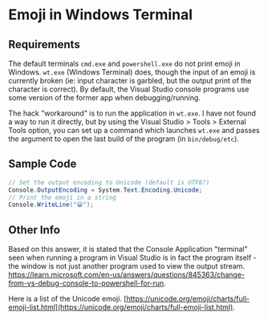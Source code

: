 # Emoji in Windows Terminal

## Requirements

The default terminals `cmd.exe` and `powershell.exe` do not print emoji in Windows. `wt.exe` (Windows Terminal) does, though the input of an emoji is currently broken (ie: input character is garbled, but the output print of the character is correct). By default, the Visual Studio console programs use some version of the former app when debugging/running. 

The hack "workaround" is to run the application in `wt.exe`. I have not found a way to run it directly, but by using the Visual Studio > Tools > External Tools option, you can set up a command which launches `wt.exe` and passes the argument to open the last build of the program (in `bin/debug/etc`).

## Sample Code

```csharp
// Set the output encoding to Unicode (default is UTF8?)
Console.OutputEncoding = System.Text.Encoding.Unicode;
// Print the emoji in a string
Console.WriteLine("😀");
```

## Other Info

Based on this answer, it is stated that the Console Application "terminal" seen when running a program in Visual Studio is in fact the program itself - the window is not just another program used to view the output stream. https://learn.microsoft.com/en-us/answers/questions/845363/change-from-vs-debug-console-to-powershell-for-run.

Here is a list of the Unicode emoji. [https://unicode.org/emoji/charts/full-emoji-list.html](https://unicode.org/emoji/charts/full-emoji-list.html).